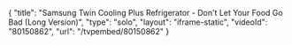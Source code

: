 {
    "title": "Samsung Twin Cooling Plus Refrigerator - Don't Let Your Food Go Bad  (Long Version)",
    "type": "solo",
    "layout": "iframe-static",
    "videoId": "80150862",
    "url": "\/tvpembed\/80150862"
}